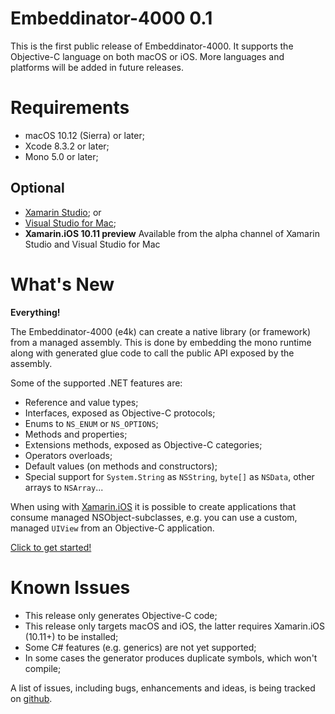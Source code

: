 # Embeddinator-4000 0.1

This is the first public release of Embeddinator-4000. It supports the Objective-C language on both macOS or iOS. More languages and platforms will be added in future releases.


Requirements
============

* macOS 10.12 (Sierra) or later;
* Xcode 8.3.2 or later;
* Mono 5.0 or later;

Optional
--------

* [Xamarin Studio](https://developer.xamarin.com/guides/cross-platform/xamarin-studio/); or 
* [Visual Studio for Mac](https://www.visualstudio.com/vs/visual-studio-mac/);
* **Xamarin.iOS 10.11 preview** Available from the alpha channel of Xamarin Studio and Visual Studio for Mac


What's New
==========

**Everything!**

The Embeddinator-4000 (e4k) can create a native library (or framework) from a managed assembly. This is done by embedding the mono runtime along with generated glue code to call the public API exposed by the assembly.

Some of the supported .NET features are:

* Reference and value types;
* Interfaces, exposed as Objective-C protocols;
* Enums to `NS_ENUM` or `NS_OPTIONS`;
* Methods and properties;
* Extensions methods, exposed as Objective-C categories;
* Operators overloads;
* Default values (on methods and constructors);
* Special support for `System.String` as `NSString`, `byte[]` as `NSData`, other arrays to `NSArray`...

When using with [Xamarin.iOS](https://www.xamarin.com/platform#ios) it is possible to create applications that consume managed NSObject-subclasses, e.g. you can use a custom, managed `UIView` from an Objective-C application.

[Click to get started!](getting-started-objective-c.md)


Known Issues
============

* This release only generates Objective-C code;
* This release only targets macOS and iOS, the latter requires Xamarin.iOS (10.11+) to be installed;
* Some C# features (e.g. generics) are not yet supported;
* In some cases the generator produces duplicate symbols, which won't compile;

A list of issues, including bugs, enhancements and ideas, is being tracked on [github](https://github.com/mono/Embeddinator-4000/issues).
